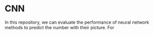 # CNN
In this repository, we can evaluate the performance of neural network methods to predict the number with their picture. For  
